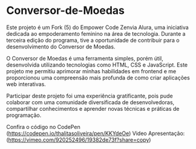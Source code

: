 # Conversor-de-Moedas

Este projeto é um Fork (5) do Empower Code Zenvia Alura, uma iniciativa dedicada ao empoderamento feminino na área de tecnologia. Durante a terceira edição do programa, tive a oportunidade de contribuir para o desenvolvimento do Conversor de Moedas.

O Conversor de Moedas é uma ferramenta simples, porém útil, desenvolvida utilizando tecnologias como HTML, CSS e JavaScript. Este projeto me permitiu aprimorar minhas habilidades em frontend e me proporcionou uma compreensão mais profunda de como criar aplicações web interativas.

Participar deste projeto foi uma experiência gratificante, pois pude colaborar com uma comunidade diversificada de desenvolvedoras, compartilhar conhecimentos e aprender novas técnicas e práticas de programação.

Confira o código no CodePen (https://codepen.io/thalitasoliveira/pen/KKYdeOe)
Video Apresentação: (https://vimeo.com/920252496/19382de73f?share=copy)
